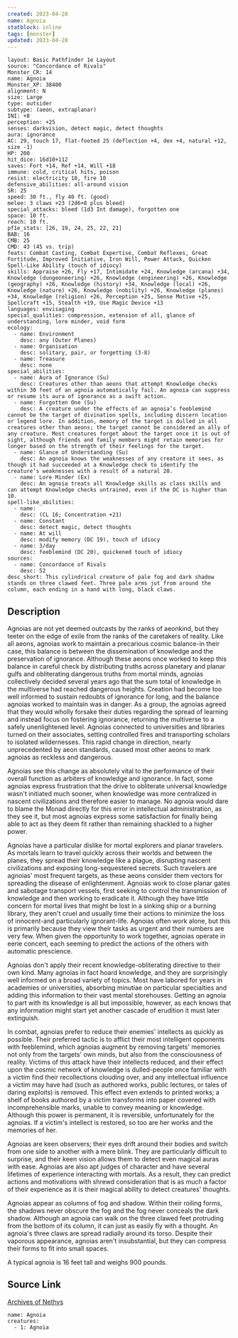 ```yaml
---
created: 2023-04-28
name: Agnoia
statblock: inline
tags: [monster]
updated: 2023-04-28
---
```

```statblock
layout: Basic Pathfinder 1e Layout
source: "Concordance of Rivals"
Monster_CR: 14
name: Agnoia
Monster_XP: 38400
alignment: N
size: Large
type: outsider
subtype: (aeon, extraplanar)
INI: +8
perception: +25
senses: darkvision, detect magic, detect thoughts
aura: ignorance
AC: 29, touch 17, flat-footed 25 (deflection +4, dex +4, natural +12, size -1)
HP: 200
hit_dice: 16d10+112
saves: Fort +14, Ref +14, Will +18
immune: cold, critical hits, poison
resist: electricity 10, fire 10
defensive_abilities: all-around vision
SR: 25
speed: 30 ft., fly 40 ft. (good)
melee: 3 claws +23 (2d6+8 plus bleed)
special_attacks: bleed (1d3 Int damage), forgotten one
space: 10 ft.
reach: 10 ft.
pf1e_stats: [26, 19, 24, 25, 22, 21]
BAB: 16
CMB: 25
CMD: 43 (45 vs. trip)
feats: Combat Casting, Combat Expertise, Combat Reflexes, Great Fortitude, Improved Initiative, Iron Will, Power Attack, Quicken Spell-Like Ability (touch of idiocy)
skills: Appraise +26, Fly +17, Intimidate +24, Knowledge (arcana) +34, Knowledge (dungeoneering) +26, Knowledge (engineering) +26, Knowledge (geography) +26, Knowledge (history) +34, Knowledge (local) +26, Knowledge (nature) +26, Knowledge (nobility) +26, Knowledge (planes) +34, Knowledge (religion) +26, Perception +25, Sense Motive +25, Spellcraft +15, Stealth +19, Use Magic Device +13
languages: envisaging
special_qualities: compression, extension of all, glance of understanding, lore minder, void form
ecology:
  - name: Environment
    desc: any (Outer Planes)
  - name: Organisation
    desc: solitary, pair, or forgetting (3-8)
  - name: Treasure
    desc: none
special_abilities:
  - name: Aura of Ignorance (Su)
    desc: Creatures other than aeons that attempt Knowledge checks within 30 feet of an agnoia automatically fail. An agnoia can suppress or resume its aura of ignorance as a swift action.
  - name: Forgotten One (Su)
    desc: A creature under the effects of an agnoia’s feeblemind cannot be the target of divination spells, including discern location or legend lore. In addition, memory of the target is dulled in all creatures other than aeons; the target cannot be considered an ally of any creature. Most creatures forget about the target once it is out of sight, although friends and family members might retain memories for longer based on the strength of their feelings for the target.
  - name: Glance of Understanding (Su)
    desc: An agnoia knows the weaknesses of any creature it sees, as though it had succeeded at a Knowledge check to identify the creature’s weaknesses with a result of a natural 20.
  - name: Lore Minder (Ex)
    desc: An agnoia treats all Knowledge skills as class skills and can attempt Knowledge checks untrained, even if the DC is higher than 10.
spell-like_abilities:
  - name:
    desc: (CL 16; Concentration +21)
  - name: Constant
    desc: detect magic, detect thoughts
  - name: At will
    desc: modify memory (DC 19), touch of idiocy
  - name: 3/day
    desc: feeblemind (DC 20), quickened touch of idiocy
sources:
  - name: Concordance of Rivals
    desc: 52
desc_short: This cylindrical creature of pale fog and dark shadow stands on three clawed feet. Three pale arms jut from around the column, each ending in a hand with long, black claws.
```
## Description
Agnoias are not yet deemed outcasts by the ranks of aeonkind, but they teeter on the edge of exile from the ranks of the caretakers of reality. Like all aeons, agnoias work to maintain a precarious cosmic balance-in their case, this balance is between the dissemination of knowledge and the preservation of ignorance. Although these aeons once worked to keep this balance in careful check by distributing truths across planetary and planar gulfs and obliterating dangerous truths from mortal minds, agnoias collectively decided several years ago that the sum total of knowledge in the multiverse had reached dangerous heights. Creation had become too well informed to sustain redoubts of ignorance for long, and the balance agnoias worked to maintain was in danger. As a group, the agnoias agreed that they would wholly forsake their duties regarding the spread of learning and instead focus on fostering ignorance, returning the multiverse to a safely unenlightened level. Agnoias connected to universities and libraries turned on their associates, setting controlled fires and transporting scholars to isolated wildernesses. This rapid change in direction, nearly unprecedented by aeon standards, caused most other aeons to mark agnoias as reckless and dangerous.

 Agnoias see this change as absolutely vital to the performance of their overall function as arbiters of knowledge and ignorance. In fact, some agnoias express frustration that the drive to obliterate universal knowledge wasn't initiated much sooner, when knowledge was more centralized in nascent civilizations and therefore easier to manage. No agnoia would dare to blame the Monad directly for this error in intellectual administration, as they see it, but most agnoias express some satisfaction for finally being able to act as they deem fit rather than remaining shackled to a higher power.

 Agnoias have a particular dislike for mortal explorers and planar travelers. As mortals learn to travel quickly across their worlds and between the planes, they spread their knowledge like a plague, disrupting nascent civilizations and exposing long-sequestered secrets. Such travelers are agnoias' most frequent targets, as these aeons consider them vectors for spreading the disease of enlightenment. Agnoias work to close planar gates and sabotage transport vessels, first seeking to control the transmission of knowledge and then working to eradicate it. Although they have little concern for mortal lives that might be lost in a sinking ship or a burning library, they aren't cruel and usually time their actions to minimize the loss of innocent-and particularly ignorant-life. Agnoias often work alone, but this is primarily because they view their tasks as urgent and their numbers are very few. When given the opportunity to work together, agnoias operate in eerie concert, each seeming to predict the actions of the others with automatic prescience.

 Agnoias don't apply their recent knowledge-obliterating directive to their own kind. Many agnoias in fact hoard knowledge, and they are surprisingly well informed on a broad variety of topics. Most have labored for years in academies or universities, absorbing minutiae on particular specialties and adding this information to their vast mental storehouses. Getting an agnoia to part with its knowledge is all but impossible, however, as each knows that any information might start yet another cascade of erudition it must later extinguish.

 In combat, agnoias prefer to reduce their enemies' intellects as quickly as possible. Their preferred tactic is to afflict their most intelligent opponents with feeblemind, which agnoias augment by removing targets' memories not only from the targets' own minds, but also from the consciousness of reality. Victims of this attack have their intellects reduced, and their effect upon the cosmic network of knowledge is dulled-people once familiar with a victim find their recollections clouding over, and any intellectual influence a victim may have had (such as authored works, public lectures, or tales of daring exploits) is removed. This effect even extends to printed works; a shelf of books authored by a victim transforms into paper covered with incomprehensible marks, unable to convey meaning or knowledge. Although this power is permanent, it is reversible, unfortunately for the agnoias. If a victim's intellect is restored, so too are her works and the memories of her.

 Agnoias are keen observers; their eyes drift around their bodies and switch from one side to another with a mere blink. They are particularly difficult to surprise, and their keen vision allows them to detect even magical auras with ease. Agnoias are also apt judges of character and have several lifetimes of experience interacting with mortals. As a result, they can predict actions and motivations with shrewd consideration that is as much a factor of their experience as it is their magical ability to detect creatures' thoughts.

 Agnoias appear as columns of fog and shadow. Within their roiling forms, the shadows never obscure the fog and the fog never conceals the dark shadow. Although an agnoia can walk on the three clawed feet protruding from the bottom of its column, it can just as easily fly with a thought. An agnoia's three claws are spread radially around its torso. Despite their vaporous appearance, agnoias aren't insubstantial, but they can compress their forms to fit into small spaces.

 A typical agnoia is 16 feet tall and weighs 900 pounds.
## Source Link
[Archives of Nethys](https://aonprd.com/MonsterDisplay.aspx?ItemName=Agnoia)
```encounter-table
name: Agnoia
creatures:
  - 1: Agnoia
```
